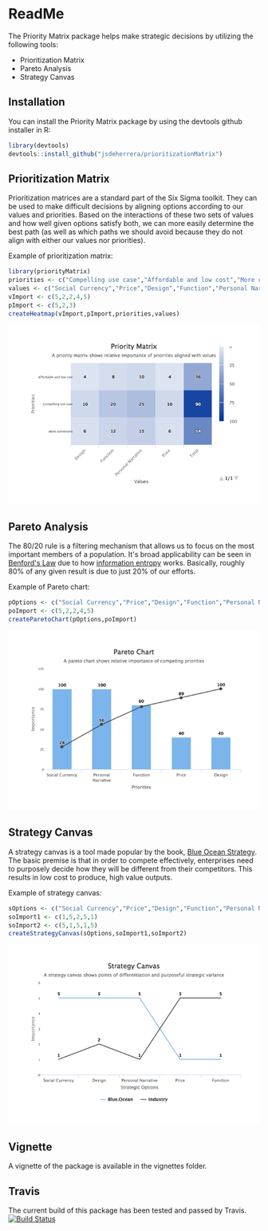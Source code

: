 ReadMe
================

The Priority Matrix package helps make strategic decisions by utilizing the following tools:

-   Prioritization Matrix
-   Pareto Analysis
-   Strategy Canvas

Installation
------------

You can install the Priority Matrix package by using the devtools github installer in R:

``` r
library(devtools)
devtools::install_github("jsdeherrera/prioritizationMatrix")
```

Prioritization Matrix
---------------------

Prioritization matrices are a standard part of the Six Sigma toolkit. They can be used to make difficult decisions by aligning options according to our values and priorities. Based on the interactions of these two sets of values and how well given options satisfy both, we can more easily determine the best path (as well as which paths we should avoid because they do not align with either our values nor priorities).

Example of prioritization matrix:

``` r
library(priorityMatrix)
priorities <- c("Compelling use case","Affordable and low cost","More convenient")
values <- c("Social Currency","Price","Design","Function","Personal Narrative")
vImport <- c(5,2,2,4,5)
pImport <- c(5,2,3)
createHeatmap(vImport,pImport,priorities,values)
```

![](ReadMe_files/figure-markdown_github-ascii_identifiers/heatmap-1.png)

Pareto Analysis
---------------

The 80/20 rule is a filtering mechanism that allows us to focus on the most important members of a population. It's broad applicability can be seen in [Benford's Law](https://en.wikipedia.org/wiki/Benford%27s_law) due to how [information entropy](https://en.wikipedia.org/wiki/Entropy_(information_theory)) works. Basically, roughly 80% of any given result is due to just 20% of our efforts.

Example of Pareto chart:

``` r
pOptions <- c("Social Currency","Price","Design","Function","Personal Narrative")
poImport <- c(5,2,2,4,5)
createParetoChart(pOptions,poImport)
```

![](ReadMe_files/figure-markdown_github-ascii_identifiers/pareto-1.png)

Strategy Canvas
---------------

A strategy canvas is a tool made popular by the book, [Blue Ocean Strategy](https://en.wikipedia.org/wiki/Blue_Ocean_Strategy). The basic premise is that in order to compete effectively, enterprises need to purposely decide how they will be different from their competitors. This results in low cost to produce, high value outputs.

Example of strategy canvas:

``` r
sOptions <- c("Social Currency","Price","Design","Function","Personal Narrative")
soImport1 <- c(1,5,2,5,1)
soImport2 <- c(5,1,5,1,5)
createStrategyCanvas(sOptions,soImport1,soImport2)
```

![](ReadMe_files/figure-markdown_github-ascii_identifiers/canvas-1.png)

Vignette
--------

A vignette of the package is available in the vignettes folder.

Travis
------

The current build of this package has been tested and passed by Travis. [![Build Status](https://travis-ci.org/jsdeherrera/prioritizationMatrix.svg?branch=master)](https://travis-ci.org/jsdeherrera/prioritizationMatrix)
